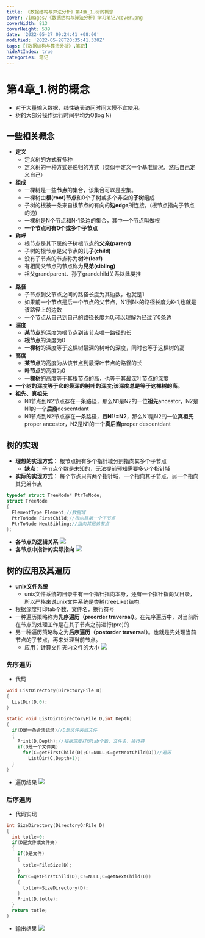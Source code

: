 ```yaml
---
title: 《数据结构与算法分析》第4章_1.树的概念
cover: /images/《数据结构与算法分析》学习笔记/cover.png
coverWidth: 813
coverHeight: 539
date: '2022-05-27 09:24:41 +08:00'
modified: '2022-05-28T20:35:41.330Z'
tags: [《数据结构与算法分析》,笔记]
hideAtIndex: true
categories: 笔记
---
```



# 第4章_1.树的概念
* 对于大量输入数据，线性链表访问时间太慢不宜使用。
* 树的大部分操作运行时间平均为O(log N)

## 一些相关概念
* **定义**
  + 定义树的方式有多种
  + 定义树的一种方式是递归的方式（类似于定义一个基准情况，然后自己定义自己）
* **组成**
  + 一棵树是一些**节点**的集合，该集合可以是空集。
  + 一棵树由**根(root)节点**和0个子树或多个非空的**子树**组成
  + 子树的根被一条来自根节点的有向的**边edge**所连接。(根节点指向子节点的边)
  + 一棵树是N个节点和N-1条边的集合，其中一个节点叫做根
  + **一个节点可有0个或多个子节点**
* **称呼**
  + 根节点是其下属的子树根节点的**父亲(parent)**
  + 子树的根节点是父节点的**儿子(child)**
  + 没有子节点的节点称为**树叶(leaf)**
  + 有相同父节点的节点称为**兄弟(sibling)**
  + 祖父grandparent、孙子grandchild关系以此类推
+ **路径** 
  + 子节点到父节点之间的路径长度为其边数，也就是1
  + 如果前一个节点是后一个节点的父节点，N1到Nk的路径长度为K-1,也就是该路径上的边数
  + 一个节点从自己到自己的路径长度为0,可以理解为经过了0条边
+ **深度**
  + **某节点**的深度为根节点到该节点唯一路径的长
  + **根节点**的深度为0
  + **一棵树**的深度等于这棵树最深的树叶的深度，同时也等于这棵树的高
+ **高度**
  + **某节点**的高度为从该节点到最深叶节点的路径的长
  + **叶节点**的高度为0
  + **一棵树**的高度等于其根节点的高，也等于其最深叶节点的深度
+ **一个树的深度等于它的最深的树叶的深度;该深度总是等于这棵树的高。**
+ **祖先、真祖先**
  + N1节点到N2节点存在一条路径，那么N1是N2的一位**祖先**ancestor，N2是N1的一个**后裔**descentdant
  + N1节点到N2节点存在一条路径，**且N1!=N2**，那么N1是N2的一位**真祖先**proper ancestor，N2是N1的一个**真后裔**proper descentdant

## 树的实现
* **理想的实现方式：** 根节点拥有多个指针域分别指向其多个子节点
  + **缺点：** 子节点个数是未知的，无法提前预知需要多少个指针域
* **实际的实现方式：** 每个节点只有两个指针域，一个指向其子节点，另一个指向其兄弟节点
```c
typedef struct TreeNode* PtrToNode;
struct TreeNode
{
  ElementType Element;//数据域
  PtrToNode FirstChild;//指向其第一个子节点
  PtrToNode NextSibling;//指向其兄弟节点
};
```
* **各节点的逻辑关系**
![](./images/《数据结构与算法分析》学习笔记/Clipboard_2022-05-28-01-24-54.png)
* **各节点中指针的实际指向**
![](./images/《数据结构与算法分析》学习笔记/Clipboard_2022-05-28-01-24-38.png)

## 树的应用及其遍历
* **unix文件系统**
  + unix文件系统的目录中有一个指针指向本身，还有一个指针指向父目录，所以严格来说unix文件系统是类树(treeLike)结构.
* 根据深度打印tab个数，文件名，换行符号
* 一种遍历策略称为**先序遍历（preorder traversal）**。在先序遍历中，对当前所在节点的处理工作是在其子节点之前进行(pre)的
* 另一种遍历策略称之为**后序遍历（postorder traversal）**。也就是先处理当前节点的子节点，再来处理当前节点。
  + 应用：计算文件夹内文件的大小
![](./images/《数据结构与算法分析》学习笔记/Clipboard_2022-05-28-02-30-27.png)

### 先序遍历
* 代码
```c
void ListDirectory(DirectoryFile D)
{
  ListDir(D,0);
}

static void ListDir(DirectoryFile D,int Depth)
{
  if(D是一条合法记录)//D是文件夹或文件
  {
    Print(D,Depth);//根据深度打印tab个数，文件名，换行符
    if(D是一个文件夹)
      for(C=getFirstChild(D);C!=NULL;C=getNextChild(D))//遍历
        ListDir(C,Depth+1);
  }
}

```
* 遍历结果
![](./images/《数据结构与算法分析》学习笔记/Clipboard_2022-05-28-02-42-17.png)

### 后序遍历
* 代码实现
```c
int SizeDirectory(DirectoryOrFile D)
{
  int totle=0;
  if(D是文件或文件夹)
  {
    if(D是文件)
    {
      totle=FileSize(D);
    }
    for(C=getFirstChild(D);C!=NULL;C=getNextChild(D))
    {
      totle+=SizeDirectory(D);
    }
    Print(D,totle);
  }
  return totle;
}

```
* 输出结果
![](./images/《数据结构与算法分析》学习笔记/Clipboard_2022-05-28-03-14-24.png)

















